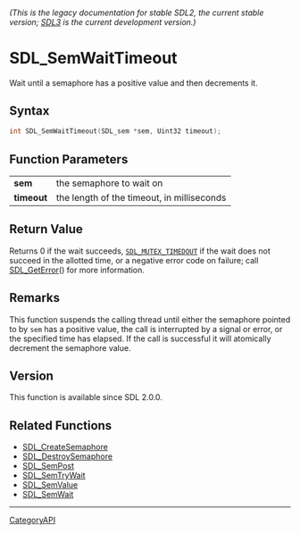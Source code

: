 ###### (This is the legacy documentation for stable SDL2, the current stable version; [SDL3](https://wiki.libsdl.org/SDL3/) is the current development version.)
# SDL_SemWaitTimeout

Wait until a semaphore has a positive value and then decrements it.

## Syntax

```c
int SDL_SemWaitTimeout(SDL_sem *sem, Uint32 timeout);

```

## Function Parameters

|                 |                                            |
| --------------- | ------------------------------------------ |
| **sem**         | the semaphore to wait on                   |
| **timeout**     | the length of the timeout, in milliseconds |

## Return Value

Returns 0 if the wait succeeds, [`SDL_MUTEX_TIMEDOUT`](SDL_MUTEX_TIMEDOUT)
if the wait does not succeed in the allotted time, or a negative error code
on failure; call [SDL_GetError](SDL_GetError.md)() for more information.

## Remarks

This function suspends the calling thread until either the semaphore
pointed to by `sem` has a positive value, the call is interrupted by a
signal or error, or the specified time has elapsed. If the call is
successful it will atomically decrement the semaphore value.

## Version

This function is available since SDL 2.0.0.

## Related Functions

* [SDL_CreateSemaphore](SDL_CreateSemaphore.md)
* [SDL_DestroySemaphore](SDL_DestroySemaphore.md)
* [SDL_SemPost](SDL_SemPost.md)
* [SDL_SemTryWait](SDL_SemTryWait.md)
* [SDL_SemValue](SDL_SemValue.md)
* [SDL_SemWait](SDL_SemWait.md)

----
[CategoryAPI](CategoryAPI.md)
